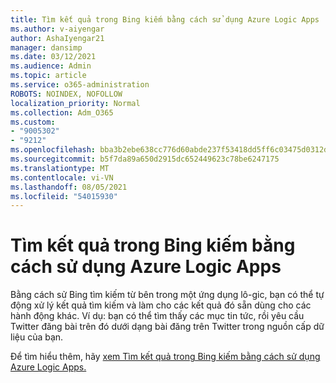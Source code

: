 ```yaml
---
title: Tìm kết quả trong Bing kiếm bằng cách sử dụng Azure Logic Apps
ms.author: v-aiyengar
author: AshaIyengar21
manager: dansimp
ms.date: 03/12/2021
ms.audience: Admin
ms.topic: article
ms.service: o365-administration
ROBOTS: NOINDEX, NOFOLLOW
localization_priority: Normal
ms.collection: Adm_O365
ms.custom:
- "9005302"
- "9212"
ms.openlocfilehash: bba3b2ebe638cc776d60abde237f53418dd5ff6c03475d0312df8f647bf8c636
ms.sourcegitcommit: b5f7da89a650d2915dc652449623c78be6247175
ms.translationtype: MT
ms.contentlocale: vi-VN
ms.lasthandoff: 08/05/2021
ms.locfileid: "54015930"
---
```

# <a name="find-results-in-bing-search-by-using-azure-logic-apps"></a>Tìm kết quả trong Bing kiếm bằng cách sử dụng Azure Logic Apps

Bằng cách sử Bing tìm kiếm từ bên trong một ứng dụng lô-gic, bạn có thể tự động xử lý kết quả tìm kiếm và làm cho các kết quả đó sẵn dùng cho các hành động khác. Ví dụ: bạn có thể tìm thấy các mục tin tức, rồi yêu cầu Twitter đăng bài trên đó dưới dạng bài đăng trên Twitter trong nguồn cấp dữ liệu của bạn.

Để tìm hiểu thêm, hãy [xem Tìm kết quả trong Bing kiếm bằng cách sử dụng Azure Logic Apps.](https://go.microsoft.com/fwlink/?linkid=2151928)